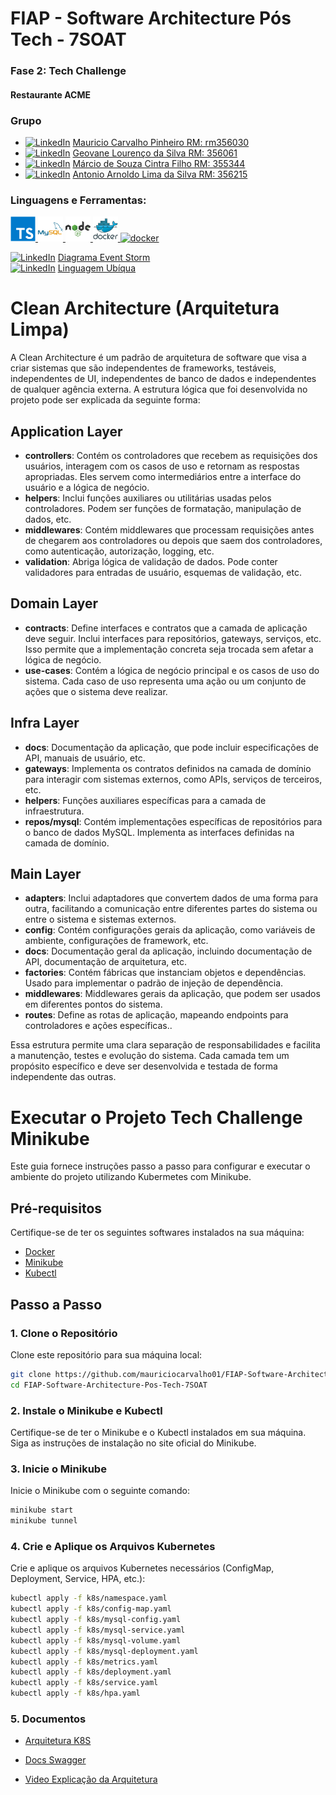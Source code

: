 # FIAP - Software Architecture Pós Tech - 7SOAT

### Fase 2: Tech Challenge

#### Restaurante ACME

### Grupo

- <a href="https://linkedin.com/in/mauricio-carvalho-programmer" target="_blank"><img src="https://raw.githubusercontent.com/rahuldkjain/gthub-profile-readme-generator/master/src/images/icons/Social/linked-in-alt.svg" alt="LinkedIn" width="20" height="20"/></a> [Mauricio Carvalho Pinheiro RM: rm356030](https://www.linkedin.com/in/mauricio-carvalho-developer)
- <a href="https://linkedin.com/in/geovanelourenco" target="_blank"><img src="https://raw.githubusercontent.com/rahuldkjain/github-profile-readme-generator/master/src/images/icons/Social/linked-in-alt.svg" alt="LinkedIn" width="20" height="20"/></a> [Geovane Lourenço da Silva RM: 356061](https://www.linkedin.com/in/geovanelourenco)
- <a href="https://linkedin.com/in/marciocintrafilho" target="_blank"><img src="https://raw.githubusercontent.com/rahuldkjain/github-profile-readme-generator/master/src/images/icons/Social/linked-in-alt.svg" alt="LinkedIn" width="20" height="20"/></a> [Márcio de Souza Cintra Filho RM: 355344](https://linkedin.com/in/marciocintrafilho)
- <a href="https://www.linkedin.com/in/arnoldosilva/" target="_blank"><img src="https://raw.githubusercontent.com/rahuldkjain/github-profile-readme-generator/master/src/images/icons/Social/linked-in-alt.svg" alt="LinkedIn" width="20" height="20"/></a> [Antonio Arnoldo Lima da Silva RM: 356215](https://www.linkedin.com/in/arnoldosilva/)

<h3 align="left">Linguagens e Ferramentas:</h3>
<a href="https://www.typescriptlang.org/" target="_blank" rel="noreferrer"> <img src="https://raw.githubusercontent.com/devicons/devicon/master/icons/typescript/typescript-original.svg" alt="typescript" width="40" height="40"/> </a><a href="https://www.mysql.com/" target="_blank" rel="noreferrer"> <img src="https://raw.githubusercontent.com/devicons/devicon/master/icons/mysql/mysql-original-wordmark.svg" alt="mysql" width="40" height="40"/> </a><a href="https://nodejs.org" target="_blank" rel="noreferrer"> <img src="https://raw.githubusercontent.com/devicons/devicon/master/icons/nodejs/nodejs-original-wordmark.svg" alt="nodejs" width="40" height="40"/> </a><a href="https://www.docker.com/" target="_blank" rel="noreferrer"> <img src="https://raw.githubusercontent.com/devicons/devicon/master/icons/docker/docker-original-wordmark.svg" alt="docker" width="40" height="40"/> </a>
</a><a href="https://kubernetes.io/pt-br" target="_blank" rel="noreferrer"> <img src="https://encrypted-tbn0.gstatic.com/images?q=tbn:ANd9GcS0ZRaprpBOQN_FpQY_8ImbRvEtOY9UgLO6cg&s" alt="docker" width="40" height="40"/> </a>

<a href="https://miro.com/app/board/uXjVKTlyQEk=/?share_link_id=112660018954" target="_blank"><img src="https://images.ctfassets.net/w6r2i5d8q73s/49Gy23NRmO7BRuWS9ewuIk/c786ff574fe59f91b0a054ec531769b3/miro.png" alt="LinkedIn" width="20" height="20"/></a> [Diagrama Event Storm](https://miro.com/app/board/uXjVKTlyQEk=/?share_link_id=112660018954)
<br>
<a href="https://www.notion.so/Tech-Challenge-DDD-linguagem-Ub-qua-d24b857c89544d2aafc33852843f40bc?pvs=4" target="_blank"><img src="https://upload.wikimedia.org/wikipedia/commons/4/45/Notion_app_logo.png" alt="LinkedIn" width="20" height="20"/></a> [Linguagem Ubíqua](https://www.notion.so/Tech-Challenge-DDD-linguagem-Ub-qua-d24b857c89544d2aafc33852843f40bc?pvs=4)

<h1>Clean Architecture (Arquitetura Limpa)</h1>
<p>A Clean Architecture é um padrão de arquitetura de software que visa a criar sistemas que são independentes de frameworks, testáveis, independentes de UI, independentes de banco de dados e independentes de qualquer agência externa. A estrutura lógica que foi desenvolvida no projeto pode ser explicada da seguinte forma:</p>

<div class="layer">
    <h2>Application Layer</h2>
    <ul>
        <li><strong>controllers</strong>: Contém os controladores que recebem as requisições dos usuários, interagem com os casos de uso e retornam as respostas apropriadas. Eles servem como intermediários entre a interface do usuário e a lógica de negócio.</li>
        <li><strong>helpers</strong>: Inclui funções auxiliares ou utilitárias usadas pelos controladores. Podem ser funções de formatação, manipulação de dados, etc.</li>
        <li><strong>middlewares</strong>: Contém middlewares que processam requisições antes de chegarem aos controladores ou depois que saem dos controladores, como autenticação, autorização, logging, etc.</li>
        <li><strong>validation</strong>: Abriga lógica de validação de dados. Pode conter validadores para entradas de usuário, esquemas de validação, etc.</li>
    </ul>
</div>
<div class="layer">
    <h2>Domain Layer</h2>
    <ul>
        <li><strong>contracts</strong>: Define interfaces e contratos que a camada de aplicação deve seguir. Inclui interfaces para repositórios, gateways, serviços, etc. Isso permite que a implementação concreta seja trocada sem afetar a lógica de negócio.</li>
        <li><strong>use-cases</strong>: Contém a lógica de negócio principal e os casos de uso do sistema. Cada caso de uso representa uma ação ou um conjunto de ações que o sistema deve realizar.</li>
    </ul>
</div>
<div class="layer">
    <h2>Infra Layer</h2>
    <ul>
        <li><strong>docs</strong>: Documentação da aplicação, que pode incluir especificações de API, manuais de usuário, etc.</li>
        <li><strong>gateways</strong>: Implementa os contratos definidos na camada de domínio para interagir com sistemas externos, como APIs, serviços de terceiros, etc.</li>
        <li><strong>helpers</strong>: Funções auxiliares específicas para a camada de infraestrutura.</li>
        <li><strong>repos/mysql</strong>: Contém implementações específicas de repositórios para o banco de dados MySQL. Implementa as interfaces definidas na camada de domínio.</li>
    </ul>
</div>
<div class="layer">
    <h2>Main Layer</h2>
    <ul>
        <li><strong>adapters</strong>: Inclui adaptadores que convertem dados de uma forma para outra, facilitando a comunicação entre diferentes partes do sistema ou entre o sistema e sistemas externos.</li>
        <li><strong>config</strong>: Contém configurações gerais da aplicação, como variáveis de ambiente, configurações de framework, etc.</li>
        <li><strong>docs</strong>: Documentação geral da aplicação, incluindo documentação de API, documentação de arquitetura, etc.</li>
        <li><strong>factories</strong>: Contém fábricas que instanciam objetos e dependências. Usado para implementar o padrão de injeção de dependência.</li>
        <li><strong>middlewares</strong>: Middlewares gerais da aplicação, que podem ser usados em diferentes pontos do sistema.</li>
        <li><strong>routes</strong>: Define as rotas de aplicação, mapeando endpoints para controladores e ações específicas..</li>
    </ul>
</div>
<p>Essa estrutura permite uma clara separação de responsabilidades e facilita a manutenção, testes e evolução do sistema. Cada camada tem um propósito específico e deve ser desenvolvida e testada de forma independente das outras.</p>

# Executar o Projeto Tech Challenge Minikube

Este guia fornece instruções passo a passo para configurar e executar o ambiente do projeto utilizando Kubermetes com Minikube.

## Pré-requisitos

Certifique-se de ter os seguintes softwares instalados na sua máquina:

- [Docker](https://www.docker.com/get-started)
- [Minikube](https://minikube.sigs.k8s.io/docs/start/?arch=%2Fwindows%2Fx86-64%2Fstable%2F.exe+download)
- [Kubectl](https://kubernetes.io/pt-br/docs/reference/kubectl/)

## Passo a Passo

### 1. Clone o Repositório

Clone este repositório para sua máquina local:

```sh
git clone https://github.com/mauriciocarvalho01/FIAP-Software-Architecture-Pos-Tech-7SOAT.git
cd FIAP-Software-Architecture-Pos-Tech-7SOAT
```

### 2. Instale o Minikube e Kubectl

Certifique-se de ter o Minikube e o Kubectl instalados em sua máquina. Siga as instruções de instalação no site oficial do Minikube.

### 3. Inicie o Minikube

Inicie o Minikube com o seguinte comando:

```sh
minikube start
minikube tunnel
```

### 4. Crie e Aplique os Arquivos Kubernetes

Crie e aplique os arquivos Kubernetes necessários (ConfigMap, Deployment, Service, HPA, etc.):

```sh
kubectl apply -f k8s/namespace.yaml
kubectl apply -f k8s/config-map.yaml
kubectl apply -f k8s/mysql-config.yaml
kubectl apply -f k8s/mysql-service.yaml
kubectl apply -f k8s/mysql-volume.yaml
kubectl apply -f k8s/mysql-deployment.yaml
kubectl apply -f k8s/metrics.yaml
kubectl apply -f k8s/deployment.yaml
kubectl apply -f k8s/service.yaml
kubectl apply -f k8s/hpa.yaml
```

### 5. Documentos

- [Arquitetura K8S](https://viewer.diagrams.net/?tags=%7B%7D&lightbox=1&highlight=0000ff&edit=_blank&layers=1&nav=1&title=k8sdois.drawio#R%3Cmxfile%3E%3Cdiagram%20name%3D%22P%C3%A1gina-1%22%20id%3D%229Qy2GV0Yn8fTzICAZpW6%22%3E7V1dc5s6Gv41ubQGCZDEZeIk7c5ud7qT2emeqwwB2WaCjQs4cfrrVwJkgyQnPilg7JJ%2BxLwIDI8evZ8SXNnT5fZL6q8X35KQxVfICrdX9u0VQp6H%2Bf9C8FYKXJeUgnkahaUI7gUP0S9WCa1KuolCljUa5kkS59G6KQyS1YoFeUPmp2ny2mw2S%2BLmt679OdMED4Ef69IfUZgvSilFZC%2F%2FyqL5Qn4zxF65Z%2BnLxtWdZAs%2FTF5rIvvuyp6mSZKXn5bbKYsFdhKX8rj7A3t3F5ayVX7MAbP%2F%2FNw%2Bf53k%2F02mv36wl8fJ7SOaoPIsL368qW64utj8TSKQJptVyMRJrCv75nUR5exh7Qdi7yvvci5b5MuYb0H%2BUb%2Bo6jpfWJqzbU1UXeQXlixZnr7xJtVeiVdFGOhU2697%2BJErGy3q2LuSNH7V6fPdyfe48A8VNH8DJmd4MHkKTMQAk2OEyXG7ggl%2BDFP2zPJgUaG0TqJVXlyEe8P%2F8sualv9c3nQqJAC5BqFJRnQh1JvxX9D0DarQJCO6EOrNxJa86qbQJCOufsXq0dBwNFSO5n%2Ftm2STx9GKTXeqUGA8S1b5NImTtMDf5n%2FuRY%2FezKI4rsnvbgm0RPssT5NnVtszK374ntDPFjuCC6JGXE3%2By39i8fcki%2FIoWfF9T0meJ8tag%2Bs4mosdeSLGgF9tBZz4LG0OCnGllQGASG5XzBFf6Wfr8rZm0VZcxw3XqGuxc7mdC9sD%2FNfMASnLkk0asH8E4npu%2BGb5qdmKPWePQZxswnYGI1SUFqL6aPQMY9HraiR62ki8%2FvHABXf%2FfNCGJL%2FHvNkTWi%2BpnbmMwlAcbtRzTU1Y61XkdKL6kK2DDV0D2nZnem%2BIZtRRDITn6QZi16hhIGwPdgWUbQAKx3nFkwZi%2BOcmkTsmWcGga94AOettgZDczz%2FNxe%2BC2tY03mSCs9VZ%2BVWWJy7bnI77kLTUrdgGlH7Mf9gr%2F62P%2BW80Tl2bFIOFsAFbplz3lzTR7OC9S11b6Cl%2BQBixve1cJSvWUhdSRX95ev8RUhh3tQep21EPIjo8DWYfoeeRhY0arDuqHwGUZF20LILLOixmCn%2FI%2FFjsuPGD53nRCSbvrPiya%2BkiGf2l6npuF3kuoudrgQS6D8KVDSLuI80i3r0pCPg3ovvQz33%2BS8gz%2Frv0CsUA5htQsOXe8h6Lvdz6UbBezVvocQcT4Db63Ia61erVkZLdW%2BvvWeSvJyF7YXGyXvKbnSz9YMGRyU7oWaFuhpyDXH3I9epaoWNiynG8tTXeXMsBzolHnO4jHhxxE50MZz%2FmMDSYOZOV627M6dHjv5OQM9H6wtFYn1LPtRRBOrZKfOQioOs6iA1OWGe4O0four6dMOwqThg2BBuEmJwwRDpzwsjHQOnZonrmsQZSIwYpAM2agH4yLlECC0SJe4feTbCp6VBgWUWCD2BbSUVWeUJF6hmlpmSp5x04MSmOBp53RD5UWKVG2yIJqYZcz5snlq4YR7UwegKBvaiAtOqHdVol6laFrvlt5hKLAqp4k4YIgiIg9V2dvcTriLv2Ebmikbt%2FOHc92NS6rjzFKYlryt2NxB2J%2Bx5xB6Fxj6jejsT9w4lr8BYGoXRdjbu5DZYsjDbLE4ZhVjvBBYGcnE3QsWVQGLDHIMzGBm3xN0tU1oESVa3rhlaeaqs0C%2BFugAymR%2FVoUXREFKTJBQwhXW85yDbk8PqF3FQlaXEQlX13sWNITcKfvD%2BdDuv2IrWYDa4z28o0YrXYa5gZ1Gty19E9Cg3lvpOM0LIVlAwlcWgbS72ou0mfA6yJQ6IGWK6hWmCq10DaGU66x3TL1nHyJko1pywWtGRiIbFVzB1TraDXKTeuqVbQkkZe%2BUsZ1Yp2ovo2OP3c1nwqaLk8KHW83U9zbpVtKsZZEMgKRD99rScwUpbl%2Fib1OaYTP1iyE4%2ByA%2FXykM38TZx3pPoc6hr8on5nfrq6NV2%2BZT%2FjC9B6lEAgixUScUJNiPer%2BMba3zln83Z5u7BwEVrRCw4G0geRatuDwPVqPxppqYGzBAPaFWuP8CVH1v5JrKUUq%2BpVYy05NW3xETW%2Fk4dA1DGsbOg3BMK6h%2FY9CS8i9oE2kP6nxNvV8e7XB8BH5DBGbTpYbfpBRW%2BdhB25BVQoWI27hACLGtSq0xV7TRWmkb0je5vuga53h8FePf4qIt7J2wVYO%2Brs0axQ97BrSvb1mmXAevSgJoAm2wuAX%2FXsPE7uU2d45PM8Bu0CQ8tQMOnZB5azvWtAPbD0JQpOujCqQz8YQsPMhn4dYXLEioHRlRisK7FzGrKXoBWSuh7AyNr9QIWvhsmYBAG52r%2FhPnTGWDQydmTs3uHybOBYWqJ2UIzVc2Ca87VD48xtnKN6vxBBg%2FMr01392Dg9t1YGHJcBOiWYj%2BWDI8CIv7XPbPTTBQOcM4QsOrg0MNEzO1OxznvOZd%2F8ky6cbYmuyFJWK1NsSkrs9HY%2F9BxLwhfhUwTLNhgKbaROQfcsPYuACSAGN0KWFton6VgBHkm6IynCHrCxQlLLoEl7p6me7tK83Rc%2FvQhTpqfYPWJKN%2FbsbVE9kVY6vEHlS5w98sjxgOLoGpHv28%2BVayqG5OdquV7X9CDHfv1cqidxvn6%2FPn9ialhjGQ6fLMNLx1X3F%2BE2LNZ%2BGwSl6nJZW2jSAU10pB%2FPVZ%2FssDhvXaHkHwg6fbGSHhEJ927AbOVJxNQ1pQz6NmF6OPaQJ6k%2Fv4hq5W6p3PtZmn4t2RGF9NGSDd%2BSrV9aYSihWvBlyNKIYg8yGLCuSOrpsddI0rMkaSvlSRdhILPLQ2KpHqeWGQI5Ns%2FceEENdGq0X33nB2QnG3C%2FhFKkq06%2FGwjqekhxvckX%2FEY5doXGFG9fuef%2Fc3GSRr8q4dn3B8SlHq11iWNaj9yrG%2BeNay8uwkJmreQjOEeBfPuNpCg2xcHEAjKV1ahjdJWH8PRSvDhxFGST7BKyD5ZnA9zMBbmOcaY6dAHpVV2P1fiLUBDBY5rEbTxaESIbAtTkqoNNTxLgQtNbb%2BSCqfapqieBpJJImR%2BK10idvaJAkAK76USYFYXnALmwsx89MeaDLkNPpE9t8NRWXjRwQENggA2P3sFdrXbbLfE4qCImT9EqjFYXUJaHNtznMd73KVwbeH36FNA6ogwqSTuL2fZavPqZw8JWYfXxNoj9LIuCZpc0QeXYpW%2F%2FExv8pqvNv6qWxcbttt7y9k1ubaO8dhjf%2Bqu2Z3%2BQ2JDHHOyw8vWl74AhZynkfjpn%2BTsN5QPsWNh4x7VOgFrXmspVUpaymIfWL6xxuaa%2Brr7hu1CFNX55VnOIY6Twpbz16rA9ZQxnUpSFq6baSmy0MxXk29347%2FDxiGeKd8dH61N8hKfmo8xlDIWPVGERtT7LR6qFYn3z8YisTAt8rHgF61puxzEzr%2FYcbjB4T%2BgDHP48HyXNPuSjjDUGwkfxzOMGizz8ST4iiyhnUh%2BS2jkfj3jGxZ%2BiH4%2Fmo1xqPhA%2BalqNyBL%2Bb%2BvH3SOE%2BuLjMW8obpOPfek6OeHn7GwvtpuM8Bwet36WXgR%2BfLJPM4xvpol4Pu6%2BuYiJvyWhePjL3f8B%3C%2Fdiagram%3E%3C%2Fmxfile%3E)

- [Docs Swagger](http://localhost/api-docs/)

- [Video Explicação da Arquitetura](https://1drv.ms/v/s!AmX5yCf3Zx_Qpspkl-BZVLKVXtW25w?e=hgjDPb)
